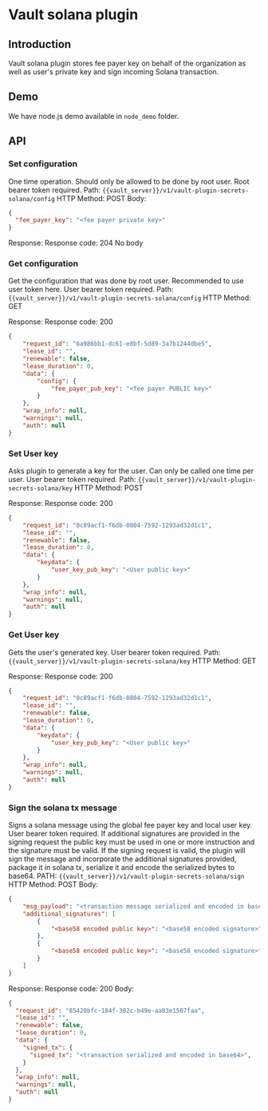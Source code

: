 # Vault solana plugin

## Introduction
Vault solana plugin stores fee payer key on behalf of the organization as well as user's private key and sign incoming Solana
transaction.

## Demo
We have node.js demo available in `node_demo` folder.

## API

### Set configuration
One time operation. Should only be allowed to be done by root user.
Root bearer token required.
Path: `{{vault_server}}/v1/vault-plugin-secrets-solana/config`
HTTP Method: POST
Body: 
```json
{
  "fee_payer_key": "<fee payer private key>"
}
```

Response: 
Response code: 204
No body

### Get configuration
Get the configuration that was done by root user. Recommended to use user token here.
User bearer token required.
Path: `{{vault_server}}/v1/vault-plugin-secrets-solana/config`
HTTP Method: GET

Response:
Response code: 200
```json
{
    "request_id": "6a986bb1-dc61-e8bf-5d89-3a7b1244dbe5",
    "lease_id": "",
    "renewable": false,
    "lease_duration": 0,
    "data": {
        "config": {
            "fee_payer_pub_key": "<fee payer PUBLIC key>"
        }
    },
    "wrap_info": null,
    "warnings": null,
    "auth": null
}
```

### Set User key
Asks plugin to generate a key for the user. Can only be called one time per user.
User bearer token required.
Path: `{{vault_server}}/v1/vault-plugin-secrets-solana/key`
HTTP Method: POST

Response: 
Response code: 200
```json
{
    "request_id": "0c89acf1-f6db-0804-7592-1293ad32d1c1",
    "lease_id": "",
    "renewable": false,
    "lease_duration": 0,
    "data": {
        "keydata": {
            "user_key_pub_key": "<User public key>"
        }
    },
    "wrap_info": null,
    "warnings": null,
    "auth": null
}
```

### Get User key
Gets the user's generated key.
User bearer token required.
Path: `{{vault_server}}/v1/vault-plugin-secrets-solana/key`
HTTP Method: GET

Response:
Response code: 200
```json
{
    "request_id": "0c89acf1-f6db-0804-7592-1293ad32d1c1",
    "lease_id": "",
    "renewable": false,
    "lease_duration": 0,
    "data": {
        "keydata": {
            "user_key_pub_key": "<User public key>"
        }
    },
    "wrap_info": null,
    "warnings": null,
    "auth": null
}
```

### Sign the solana tx message
Signs a solana message using the global fee payer key and local user key.
User bearer token required.
If additional signatures are provided in the signing request the public key must be used in one or 
more instruction and the signature must be valid. 
If the signing request is valid, the plugin will sign the message and incorporate the additional signatures
provided, package it in solana tx, serialize it and encode the serialized bytes to base64.
PATH: `{{vault_server}}/v1/vault-plugin-secrets-solana/sign`
HTTP Method: POST
Body: 
```json
{
    "msg_payload": "<transaction message serialized and encoded in base64>",
    "additional_signatures": [
        {
            "<base58 encoded public key>": "<base58 encoded signature>"
        },
        {
            "<base58 encoded public key>": "<base58 encoded signature>"
        }
    ]
}
```

Response:
Response code: 200
Body: 
```json
{
  "request_id": "85420bfc-184f-302c-b49e-aa83e1507faa",
  "lease_id": "",
  "renewable": false,
  "lease_duration": 0,
  "data": {
    "signed_tx": {
      "signed_tx": "<transaction serialized and encoded in base64>",
    }
  },
  "wrap_info": null,
  "warnings": null,
  "auth": null
}
```

